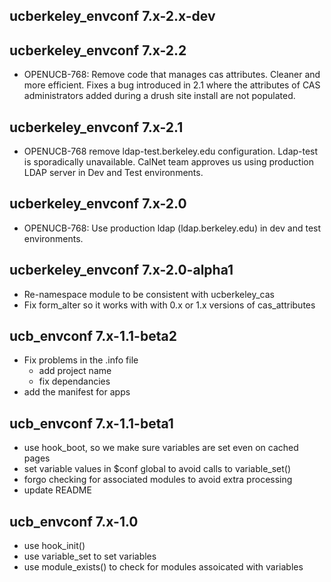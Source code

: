 ucberkeley_envconf 7.x-2.x-dev
------------------------------


ucberkeley_envconf 7.x-2.2
--------------------------
* OPENUCB-768: Remove code that manages cas attributes. Cleaner and more 
efficient. Fixes a bug introduced in 2.1 where the attributes of CAS 
administrators added during a drush site install are not populated.

ucberkeley_envconf 7.x-2.1
--------------------------
* OPENUCB-768 remove ldap-test.berkeley.edu configuration.  Ldap-test is 
  sporadically unavailable.  CalNet team approves us using production LDAP 
  server in Dev and Test environments.

ucberkeley_envconf 7.x-2.0
--------------------------
* OPENUCB-768: Use production ldap (ldap.berkeley.edu) in dev and test
  environments.

ucberkeley_envconf 7.x-2.0-alpha1
---------------------------------
* Re-namespace module to be consistent with ucberkeley_cas
* Fix form_alter so it works with with 0.x or 1.x versions of cas_attributes

ucb_envconf 7.x-1.1-beta2
-------------------------
* Fix problems in the .info file
    * add project name
    * fix dependancies
* add the manifest for apps

ucb_envconf 7.x-1.1-beta1
-------------------------
* use hook_boot, so we make sure variables are set even on cached pages
* set variable values in $conf global to avoid calls to variable_set()
* forgo checking for associated modules to avoid extra processing
* update README

ucb_envconf 7.x-1.0
-------------------
* use hook_init()
* use variable_set to set variables
* use module_exists() to check for modules assoicated with variables

